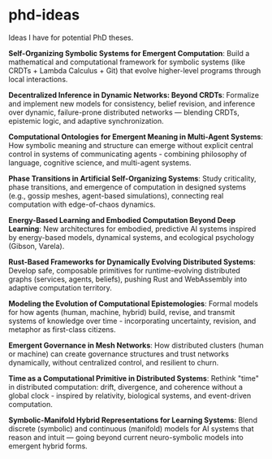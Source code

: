 # phd-ideas
Ideas I have for potential PhD theses.

**Self-Organizing Symbolic Systems for Emergent Computation**: Build a mathematical and computational framework for symbolic systems (like CRDTs + Lambda Calculus + Git) that evolve higher-level programs through local interactions.

**Decentralized Inference in Dynamic Networks: Beyond CRDTs**: Formalize and implement new models for consistency, belief revision, and inference over dynamic, failure-prone distributed networks — blending CRDTs, epistemic logic, and adaptive synchronization.

**Computational Ontologies for Emergent Meaning in Multi-Agent Systems**: How symbolic meaning and structure can emerge without explicit central control in systems of communicating agents - combining philosophy of language, cognitive science, and multi-agent systems.

**Phase Transitions in Artificial Self-Organizing Systems**: Study criticality, phase transitions, and emergence of computation in designed systems (e.g., gossip meshes, agent-based simulations), connecting real computation with edge-of-chaos dynamics.

**Energy-Based Learning and Embodied Computation Beyond Deep Learning**: New architectures for embodied, predictive AI systems inspired by energy-based models, dynamical systems, and ecological psychology (Gibson, Varela).

**Rust-Based Frameworks for Dynamically Evolving Distributed Systems**: Develop safe, composable primitives for runtime-evolving distributed graphs (services, agents, beliefs), pushing Rust and WebAssembly into adaptive computation territory.

**Modeling the Evolution of Computational Epistemologies**: Formal models for how agents (human, machine, hybrid) build, revise, and transmit systems of knowledge over time - incorporating uncertainty, revision, and metaphor as first-class citizens.

**Emergent Governance in Mesh Networks**: How distributed clusters (human or machine) can create governance structures and trust networks dynamically, without centralized control, and resilient to churn.

**Time as a Computational Primitive in Distributed Systems**: Rethink "time" in distributed computation: drift, divergence, and coherence without a global clock - inspired by relativity, biological systems, and event-driven computation.

**Symbolic-Manifold Hybrid Representations for Learning Systems**: Blend discrete (symbolic) and continuous (manifold) models for AI systems that reason and intuit — going beyond current neuro-symbolic models into emergent hybrid forms.
